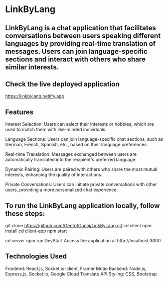 # LinkByLang
## LinkByLang is a chat application that facilitates conversations between users speaking different languages by providing real-time translation of messages. Users can join language-specific sections and interact with others who share similar interests.

## Check the live deployed application
https://linkbylang.netlify.app

## Features
Interest Selection: Users can select their interests or hobbies, which are used to match them with like-minded individuals.

Language Sections: Users can join language-specific chat sections, such as German, French, Spanish, etc., based on their language preferences.

Real-time Translation: Messages exchanged between users are automatically translated into the recipient's preferred language.

Dynamic Pairing: Users are paired with others who share the most mutual interests, enhancing the quality of interactions.

Private Conversations: Users can initiate private conversations with other users, providing a more personalized chat experience.

## To run the LinkByLang application locally, follow these steps:
git clone https://github.com/GentritCunaj/LinkByLang.git
cd client
npm install
cd client-app
npm start

cd server
npm run DevStart
Access the application at http://localhost:3000

## Technologies Used
Frontend: React.js, Socket.io-client, Framer Motio
Backend: Node.js, Express.js, Socket.io, Google Cloud Translate API
Styling: CSS, Bootstrap 

